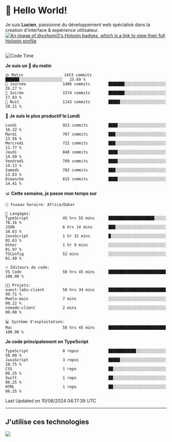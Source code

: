 # 👋 Hello World!

Je suis **Lucien**, passionné du développement web spécialisé dans la création d'interface & expérience utilisateur.
[![An image of @xyhomi3's Holopin badges, which is a link to view their full Holopin profile](https://holopin.me/xyhomi3)](https://holopin.io/@xyhomi3)

##

<!--START_SECTION:waka-->
![Code Time](http://img.shields.io/badge/Code%20Time-1%2C311%20hrs%2040%20mins-blue)

**Je suis un 🐤 du matin** 

```text
🌞 Matin                  1453 commits        ██████░░░░░░░░░░░░░░░░░░░   25.69 % 
🌆 Journée                1486 commits        ███████░░░░░░░░░░░░░░░░░░   26.27 % 
🌃 Soirée                 1574 commits        ███████░░░░░░░░░░░░░░░░░░   27.83 % 
🌙 Nuit                   1143 commits        █████░░░░░░░░░░░░░░░░░░░░   20.21 % 
```
📅 **Je suis le plus productif le Lundi** 

```text
Lundi                    923 commits         ████░░░░░░░░░░░░░░░░░░░░░   16.32 % 
Mardi                    767 commits         ███░░░░░░░░░░░░░░░░░░░░░░   13.56 % 
Mercredi                 722 commits         ███░░░░░░░░░░░░░░░░░░░░░░   12.77 % 
Jeudi                    848 commits         ████░░░░░░░░░░░░░░░░░░░░░   14.99 % 
Vendredi                 799 commits         ████░░░░░░░░░░░░░░░░░░░░░   14.13 % 
Samedi                   782 commits         ███░░░░░░░░░░░░░░░░░░░░░░   13.83 % 
Dimanche                 815 commits         ████░░░░░░░░░░░░░░░░░░░░░   14.41 % 
```


📊 **Cette semaine, je passe mon temps sur** 

```text
🕑︎ Fuseau horaire: Africa/Dakar

💬 Langages: 
TypeScript               45 hrs 55 mins      ████████████████████░░░░░   78.16 % 
JSON                     6 hrs 14 mins       ███░░░░░░░░░░░░░░░░░░░░░░   10.63 % 
JavaScript               1 hr 32 mins        █░░░░░░░░░░░░░░░░░░░░░░░░   02.63 % 
Other                    1 hr 9 mins         ░░░░░░░░░░░░░░░░░░░░░░░░░   01.97 % 
TSConfig                 52 mins             ░░░░░░░░░░░░░░░░░░░░░░░░░   01.49 % 

🔥 Éditeurs de code: 
VS Code                  58 hrs 45 mins      █████████████████████████   100.00 % 

🐱‍💻 Projets: 
ouest-labs-client        58 hrs 34 mins      █████████████████████████   99.71 % 
Meelo-main               7 mins              ░░░░░░░░░░░░░░░░░░░░░░░░░   00.22 % 
nomade-client            2 mins              ░░░░░░░░░░░░░░░░░░░░░░░░░   00.08 % 

💻 Système d'exploitation: 
Mac                      58 hrs 45 mins      █████████████████████████   100.00 % 
```

**Je code principalement en TypeScript** 

```text
TypeScript               8 repos             ████████████░░░░░░░░░░░░░   50.00 % 
JavaScript               3 repos             █████░░░░░░░░░░░░░░░░░░░░   18.75 % 
CSS                      1 repo              ██░░░░░░░░░░░░░░░░░░░░░░░   06.25 % 
Swift                    1 repo              ██░░░░░░░░░░░░░░░░░░░░░░░   06.25 % 
HTML                     1 repo              ██░░░░░░░░░░░░░░░░░░░░░░░   06.25 % 
```




 Last Updated on 10/06/2024 04:17:39 UTC
<!--END_SECTION:waka-->
---

## J'utilise ces technologies

<p align="left">
  <a href="https://skillicons.dev">
    <img src="https://skillicons.dev/icons?i=ts,js,md,scss,tailwind,react,docker,express,astro,vite,nextjs,vercel,figma,ableton" />
  </a>
</p>

